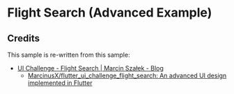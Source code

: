 # Flight Search (Advanced Example)

## Credits

This sample is re-written from this sample:

- [UI Challenge - Flight Search | Marcin Szałek - Blog](https://marcinszalek.pl/flutter/ui-challenge-flight-search/)
  - [MarcinusX/flutter_ui_challenge_flight_search: An advanced UI design implemented in Flutter](https://github.com/MarcinusX/flutter_ui_challenge_flight_search)
